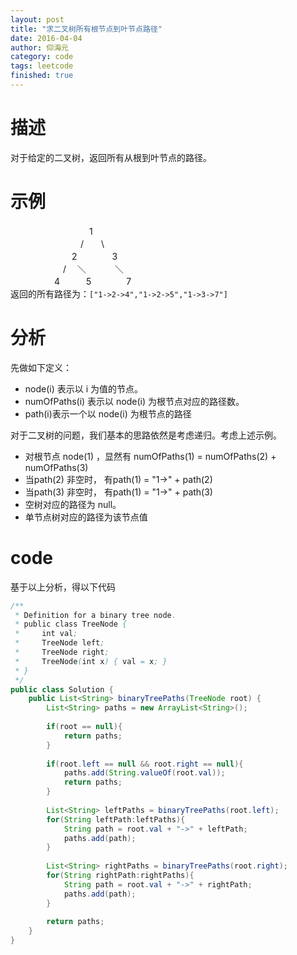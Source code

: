```yaml
---
layout: post
title: "求二叉树所有根节点到叶节点路径"
date: 2016-04-04
author: 仰海元
category: code
tags: leetcode
finished: true
---
```

# 描述 
对于给定的二叉树，返回所有从根到叶节点的路径。 

# 示例
　　　　　　　　　1  
　　　　　　　　/　　\  
　　　　　　　2　　　　3  
　　　　　　/ 　＼ 　　　＼   
　　　　　4　　　5　　　　7    
返回的所有路径为：`["1->2->4","1->2->5","1->3->7"]`

# 分析
 先做如下定义：  
 
 * node(i) 表示以 i 为值的节点。
 * numOfPaths(i) 表示以 node(i) 为根节点对应的路径数。  
 * path(i)表示一个以 node(i) 为根节点的路径  
 
 对于二叉树的问题，我们基本的思路依然是考虑递归。考虑上述示例。  
 
 * 对根节点 node(1) ，显然有 numOfPaths(1) = numOfPaths(2) + numOfPaths(3)  
 * 当path(2) 非空时， 有path(1) = "1->" + path(2)  
 * 当path(3) 非空时， 有path(1) = "1->" + path(3)  
 * 空树对应的路径为 null。  
 * 单节点树对应的路径为该节点值

# code
基于以上分析，得以下代码

```java
/**
 * Definition for a binary tree node.
 * public class TreeNode {
 *     int val;
 *     TreeNode left;
 *     TreeNode right;
 *     TreeNode(int x) { val = x; }
 * }
 */
public class Solution {
    public List<String> binaryTreePaths(TreeNode root) {
        List<String> paths = new ArrayList<String>();
        
        if(root == null){
            return paths;
        }
        
        if(root.left == null && root.right == null){
            paths.add(String.valueOf(root.val));
            return paths;
        }
        
        List<String> leftPaths = binaryTreePaths(root.left);
        for(String leftPath:leftPaths){
            String path = root.val + "->" + leftPath;
            paths.add(path);
        }
        
        List<String> rightPaths = binaryTreePaths(root.right);
        for(String rightPath:rightPaths){
            String path = root.val + "->" + rightPath;
            paths.add(path);
        }
        
        return paths;
    }
}
```


